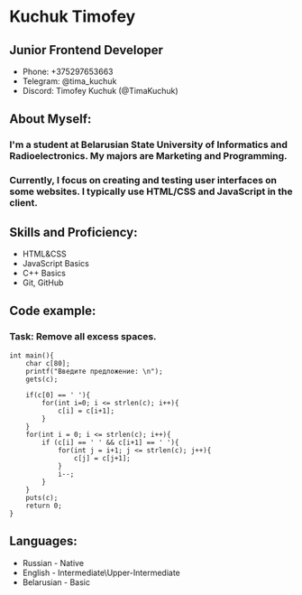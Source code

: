 # Kuchuk Timofey
## Junior Frontend Developer


* Phone: +375297653663 
* Telegram: @tima_kuchuk 
* Discord: Timofey Kuchuk (@TimaKuchuk) 

## About Myself: 

### I'm a student at Belarusian State University of Informatics and Radioelectronics. My majors are Marketing and Programming. 
### Currently, I focus on creating and testing user interfaces on some websites. I typically use HTML/CSS and JavaScript in the client. 

## Skills and Proficiency: 
* HTML&CSS
* JavaScript Basics
* C++ Basics
* Git, GitHub

## Code example:
### Task: Remove all excess spaces.
```
int main(){
    char c[80];
    printf("Введите предложение: \n");
    gets(c);
    
    if(c[0] == ' '){
        for(int i=0; i <= strlen(c); i++){
            c[i] = c[i+1];
        }
    }
    for(int i = 0; i <= strlen(c); i++){
        if (c[i] == ' ' && c[i+1] == ' '){
            for(int j = i+1; j <= strlen(c); j++){
                c[j] = c[j+1];
            }
            i--;
        } 
    }
    puts(c); 
    return 0;
}
```
## Languages: 
* Russian - Native 
* English - Intermediate\Upper-Intermediate
* Belarusian - Basic 


